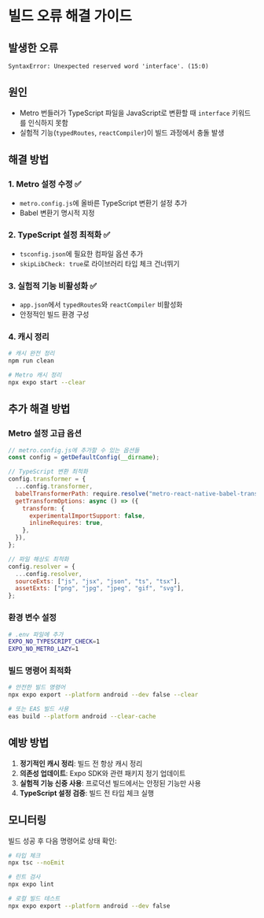 # 빌드 오류 해결 가이드

## 발생한 오류

```
SyntaxError: Unexpected reserved word 'interface'. (15:0)
```

## 원인

- Metro 번들러가 TypeScript 파일을 JavaScript로 변환할 때 `interface` 키워드를 인식하지 못함
- 실험적 기능(`typedRoutes`, `reactCompiler`)이 빌드 과정에서 충돌 발생

## 해결 방법

### 1. Metro 설정 수정 ✅

- `metro.config.js`에 올바른 TypeScript 변환기 설정 추가
- Babel 변환기 명시적 지정

### 2. TypeScript 설정 최적화 ✅

- `tsconfig.json`에 필요한 컴파일 옵션 추가
- `skipLibCheck: true`로 라이브러리 타입 체크 건너뛰기

### 3. 실험적 기능 비활성화 ✅

- `app.json`에서 `typedRoutes`와 `reactCompiler` 비활성화
- 안정적인 빌드 환경 구성

### 4. 캐시 정리

```bash
# 캐시 완전 정리
npm run clean

# Metro 캐시 정리
npx expo start --clear
```

## 추가 해결 방법

### Metro 설정 고급 옵션

```javascript
// metro.config.js에 추가할 수 있는 옵션들
const config = getDefaultConfig(__dirname);

// TypeScript 변환 최적화
config.transformer = {
  ...config.transformer,
  babelTransformerPath: require.resolve("metro-react-native-babel-transformer"),
  getTransformOptions: async () => ({
    transform: {
      experimentalImportSupport: false,
      inlineRequires: true,
    },
  }),
};

// 파일 해상도 최적화
config.resolver = {
  ...config.resolver,
  sourceExts: ["js", "jsx", "json", "ts", "tsx"],
  assetExts: ["png", "jpg", "jpeg", "gif", "svg"],
};
```

### 환경 변수 설정

```bash
# .env 파일에 추가
EXPO_NO_TYPESCRIPT_CHECK=1
EXPO_NO_METRO_LAZY=1
```

### 빌드 명령어 최적화

```bash
# 안전한 빌드 명령어
npx expo export --platform android --dev false --clear

# 또는 EAS 빌드 사용
eas build --platform android --clear-cache
```

## 예방 방법

1. **정기적인 캐시 정리**: 빌드 전 항상 캐시 정리
2. **의존성 업데이트**: Expo SDK와 관련 패키지 정기 업데이트
3. **실험적 기능 신중 사용**: 프로덕션 빌드에서는 안정된 기능만 사용
4. **TypeScript 설정 검증**: 빌드 전 타입 체크 실행

## 모니터링

빌드 성공 후 다음 명령어로 상태 확인:

```bash
# 타입 체크
npx tsc --noEmit

# 린트 검사
npx expo lint

# 로컬 빌드 테스트
npx expo export --platform android --dev false
```
